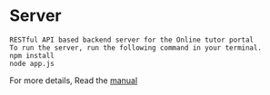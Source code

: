 # Server
    RESTful API based backend server for the Online tutor portal
    To run the server, run the following command in your terminal.
    npm install
    node app.js

For more details, Read the [manual](/docs/Instruction_Manual.pdf)